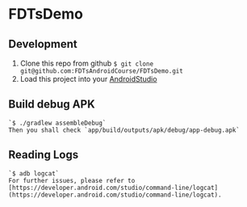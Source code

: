 # FDTsDemo

## Development

1. Clone this repo from github
    `$ git clone git@github.com:FDTsAndroidCourse/FDTsDemo.git`
2. Load this project into your [AndroidStudio](https://developer.android.com/studio)

## Build debug APK
    `$ ./gradlew assembleDebug`  
    Then you shall check `app/build/outputs/apk/debug/app-debug.apk`

## Reading Logs
    `$ adb logcat`  
    For further issues, please refer to [https://developer.android.com/studio/command-line/logcat](https://developer.android.com/studio/command-line/logcat).
